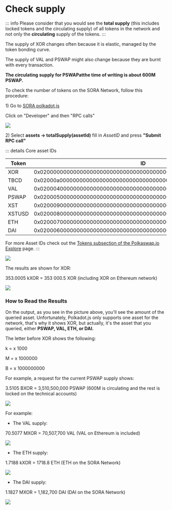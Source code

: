 # Check supply

::: info
Please consider that you would see the **total supply** (this includes locked tokens and the circulating supply) of all tokens in the network and not only the **circulating** supply of the tokens.
:::

The supply of XOR changes often because it is elastic, managed by the token bonding curve.

The supply of VAL and PSWAP might also change because they are burnt with every transaction.

**The circulating supply for PSWAPatthe time of writing is about 600M PSWAP.**

To check the number of tokens on the SORA Network, follow this procedure:

1\) Go to [SORA polkadot.js](https://polkadot.js.org/apps/?rpc=wss%3A%2F%2Fws.sora2.soramitsu.co.jp#/rpc)&#x20;

Click on "Developer" and then "RPC calls"

![](</.gitbook/assets/Screenshot2021-04-29at12.37.45.png>)

2\) Select  **assets → totalSupply(assetId)** fill in *AssetID* and press **"Submit RPC call"**

::: details Core asset IDs

| Token | ID |
| ----------- | ----------- | 
XOR | 0x0200000000000000000000000000000000000000000000000000000000000000 |
TBCD | 0x02000a0000000000000000000000000000000000000000000000000000000000 |
 |VAL | 0x0200040000000000000000000000000000000000000000000000000000000000 |
PSWAP | 0x0200050000000000000000000000000000000000000000000000000000000000 |
XST | 0x0200090000000000000000000000000000000000000000000000000000000000 |
XSTUSD | 0x0200080000000000000000000000000000000000000000000000000000000000 |
ETH | 0x0200070000000000000000000000000000000000000000000000000000000000 |
DAI | 0x0200060000000000000000000000000000000000000000000000000000000000 |


For more Asset IDs check out the [Tokens subsection of the Polkaswap.io Explore](https://polkaswap.io/#/explore/tokens) page.
:::

![](</.gitbook/assets/Screenshot2021-04-29at13.56.40.png>)

The results are shown for XOR:

353.0005 kXOR = 353 000.5 XOR (including XOR on Ethereum network)

![](</.gitbook/assets/Screenshot2021-04-29at14.00.04.png>)

### How to Read the Results

On the output, as you see in the picture above, you'll see the amount of the queried asset. Unfortunately, Polkadot.js only supports one asset for the network, that's why it shows XOR, but actually, it's the asset that you queried, either **PSWAP, VAL, ETH, or DAI.**

The letter before XOR shows the following:

k =  x 1000&#x20;

M _=_ x 1000000&#x20;

B = x 1000000000

For example, a request for the current PSWAP supply shows:

3.5105 BXOR =  3,510,500,000 PSWAP (600M is circulating and the rest is locked on the technical accounts)&#x20;

![](</.gitbook/assets/Screenshot2021-04-29at14.03.08.png>)

For example:&#x20;

* The VAL supply:

70.5077 MXOR = 70,507,700 VAL (VAL on Ethereum is included)

![](</.gitbook/assets/Screenshot2021-04-29at14.19.54.png>)

* The ETH supply:

1.7188 kXOR = 1718.8 ETH (ETH on the SORA Network)

![](</.gitbook/assets/Screenshot2021-04-29at14.22.34.png>)

* The DAI supply:

1.1827 MXOR = 1,182,700 DAI (DAI on the SORA Network)

![](</.gitbook/assets/Screenshot2021-04-29at14.29.47.png>)

